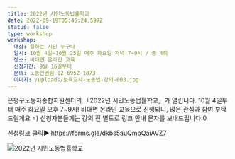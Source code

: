 ```yaml
---
title: 2022년 시민노동법률학교
date: 2022-09-19T05:45:24.597Z
status: false
type: workshop
workshop:
  대상: 일하는 시민 누구나
  일시: 10월 4일~10월 25일 매주 화요일 저녁 7~9시 / 총 4회
  장소: 비대면 온라인 교육
  신청기간: 9월 16일부터
  문의: 노동인권팀 02-6952-1873
  이미지: /uploads/보육교사-노동법-강의-003.jpg
---
```

은평구노동자종합지원센터의 「2022년 시민노동법률학교」가 열립니다.
10월 4일부터 매주 화요일 오후 7~9시!
비대면 온라인 교육으로 진행되니, 많은 관심과 참여 부탁드릴게요 =)
신청자분들께는 강의 전 별도로 링크 안내 문자를 보내드립니다.0

신청링크 클릭▶ [](https://forms.gle/pchiQr5w86mwFwDb7)https://forms.gle/dkbs5auQmpQaiAVZ7

![2022년 시민노동법률학교](/uploads/보육교사-노동법-강의-003.jpg "2022년 시민노동법률학교")